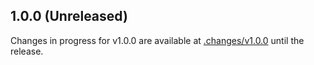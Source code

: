 ## 1.0.0 (Unreleased)

Changes in progress for v1.0.0 are available at [.changes/v1.0.0](https://github.com/vmware/terraform-provider-vcd/tree/main/.changes/v4.0.0) until the release.

